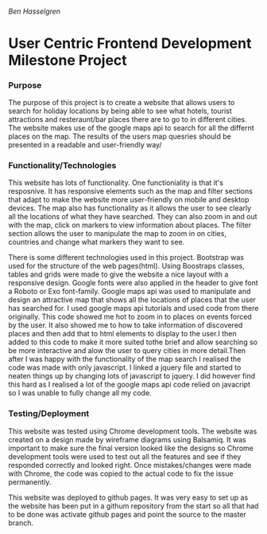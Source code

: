 <h6>Ben Hasselgren</h6>
<h1> User Centric Frontend Development Milestone Project  </h1>

<h3>Purpose</h3>
<p>
    The purpose of this project is to create a website that allows users
    to search for holiday locations by being able to see what hotels, tourist attractions and resteraunt/bar places
    there are to go to in different cities. The website makes use of the google maps api to search for all the differnt places on the map.
    The results of the users map quesries should be presented in a readable and user-friendly way/
</p>

<h3>Functionality/Technologies</h3>
<p>
    This website has lots of functionality. One functioniality is that it's resposnive. It has responsive elements
    such as the map and filter sections that adapt to make the website more user-friendly on mobile and desktop devices.
    The map also has functionality as it allows the user to see clearly all the locations of what they have searched. They can also 
    zoom in and out with the map, click on markers to view information about places. The filter section allows the user to manipulate the 
    map to zoom in on cities, countries and change what markers they want to see.
</p>

<p>   
    There is some different technologies used in this project. Bootstrap was used for the structure of the web pages(html).
    Using Boostraps classes, tables and grids were made to give the website a nice layout with a responsive design. Google fonts were also 
    applied in the header to give font a Roboto or Exo font-family. Google maps api was used to manipulate and design an attractive map that 
    shows all the locations of places that the user has searched for. I used google maps api tutorials and used code from there originally. This code 
    showed me hot to zoom in to places on events forced by the user. It also showed me to how to take information of discovered
    places and then add that to html elements to display to the user.I then added to this code to make it more suited tothe brief and allow searching so be more interactive
    and alow the user to query cities in more detail.Then after I was happy with the functionality of the map search I realised
    the code was made with only javascript. I linked a jquery file and started to neaten things up by changing lots of 
    javascript to jquery. I did however find this hard as I realised a lot of the google maps api code relied on javacript
    so I was unable to fully change all my code.
</p>

<h3>Testing/Deployment</h3>
<p>
    This website was tested using Chrome development tools. The website was created on a design made
    by wireframe diagrams using Balsamiq. It was important to make sure the final version looked like the designs so
    Chrome development tools were used to test out all the features and see if they responded correctly and looked 
    right. Once mistakes/changes were made with Chrome, the code was copied to the actual code to fix the issue permanently.
</p>
<p>
    This website was deployed to github pages. It was very easy to set up as the website has been put in a githum repository from the start so all that had to be done was activate github pages and point the source to the master branch. 
</p>